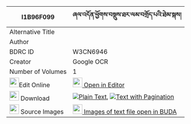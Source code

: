 |I1B96F099|ཞལ་འདོན་ཕྱོགས་བསྡུས་ཐར་ལམ་བགྲོད་པའི་ཐེམ་སྐས། 
| --- | --- 
|Alternative Title |
|Author | 
|BDRC ID | W3CN6946
|Creator | Google OCR
|Number of Volumes| 1
|<img width="25" src="https://img.icons8.com/color/25/000000/edit-property.png">Edit Online| [<img width="25" src="https://avatars.githubusercontent.com/u/45091458?s=200&v=4"> Open in Editor](http://editor.openpecha.org/I1B96F099)
|<img width="25" src="https://img.icons8.com/fluent/48/000000/download-2.png"/>  Download | [![](https://img.icons8.com/color/20/000000/txt.png)Plain Text](https://github.com/Openpecha/I1B96F099/releases/download/v2/shyaldon_chokdu_tarlam_dropa_i_plain_I1B96F099.zip), [![](https://img.icons8.com/color/20/000000/txt.png)Text with Pagination](https://github.com/Openpecha/I1B96F099/releases/download/v2/shyaldon_chokdu_tarlam_dropa_i_pages_I1B96F099.zip)
|<img width="25" src="https://img.icons8.com/plasticine/100/000000/pictures-folder.png"/>  Source Images | [<img width="25" src="https://library.bdrc.io/icons/BUDA-small.svg"> Images of text file open in BUDA](https://library.bdrc.io/show/bdr:W3CN6946)